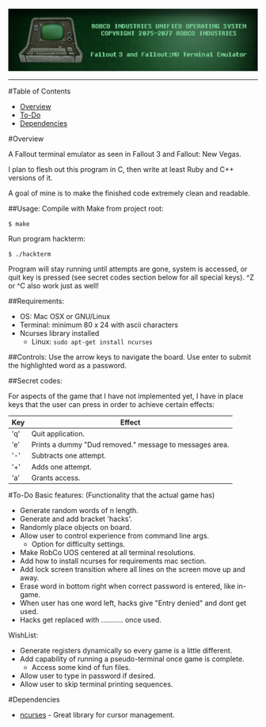 ![RobCo Industries Unified Operating System Terminal](readme_assets/title.png)

---

#Table of Contents

- [Overview](#overview)
- [To-Do](#to-do)
- [Dependencies](#dependencies)

#<a name="overview"></a>Overview

A Fallout terminal emulator as seen in Fallout 3 and Fallout: New Vegas.

I plan to flesh out this program in C, then write at least Ruby and C++ versions of it.

A goal of mine is to make the finished code extremely clean and readable.

##Usage:
Compile with Make from project root:
```
$ make
```

Run program hackterm:
```
$ ./hackterm
```

Program will stay running until attempts are gone, system is accessed, or quit key is pressed (see secret codes section below for all special keys). ^Z or ^C also work just as well!

##Requirements:
- OS: Mac OSX or GNU/Linux
- Terminal: minimum 80 x 24 with ascii characters
- Ncurses library installed
  * Linux: ```sudo apt-get install ncurses```

##Controls:
Use the arrow keys to navigate the board. Use enter to submit the highlighted word as a password.

##Secret codes:

For aspects of the game that I have not implemented yet, I have in place keys that the user can press in order to achieve certain effects:

| Key | Effect                                                  |
| --- | ------------------------------------------------------- |
| 'q' | Quit application.                                       |
| 'e' | Prints a dummy "Dud removed." message to messages area. |
| '-' | Subtracts one attempt.                                  |
| '+' | Adds one attempt.                                       |
| 'a' | Grants access.                                          |

#<a name="to-do"></a>To-Do
Basic features: (Functionality that the actual game has)
- Generate random words of n length.
- Generate and add bracket 'hacks'.
- Randomly place objects on board.
- Allow user to control experience from command line args.
  * Option for difficulty settings.
- Make RobCo UOS centered at all terminal resolutions.
- Add how to install ncurses for requirements mac section.
- Add lock screen transition where all lines on the screen move up and away.
- Erase word in bottom right when correct password is entered, like in-game.
- When user has one word left, hacks give "Entry denied" and dont get used.
- Hacks get replaced with ........... once used.


WishList:
- Generate registers dynamically so every game is a little different.
- Add capability of running a pseudo-terminal once game is complete.
  * Access some kind of fun files.
- Allow user to type in password if desired.
- Allow user to skip terminal printing sequences.

#<a name="dependencies"></a>Dependencies

+ [ncurses](http://www.gnu.org/software/ncurses/) - Great library for cursor management.